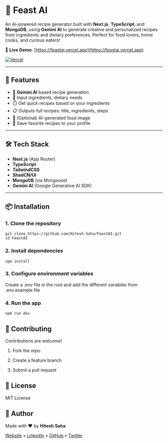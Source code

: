 # 🍳 Feast AI

An AI-powered recipe generator built with **Next.js**, **TypeScript**, and **MongoDB**, using **Gemini AI** to generate creative and personalized recipes from ingredients and dietary preferences. Perfect for food lovers, home cooks, and curious eaters!

🔗 **Live Demo**: [https://feastai.vercel.app](https://feastai.vercel.app) 

[![Vercel](https://img.shields.io/badge/Live-FeastAI-blue?style=for-the-badge)](https://feastai.vercel.app)

---

## 🚀 Features

- 🧠 **Gemini AI** based recipe generation
- 🥬 Input ingredients, dietary needs
- ⏱️ Get quick recipes based on your ingredients
- 📋 Outputs full recipes: title, ingredients, steps
- 📸 (Optional) AI-generated food image
- 💾 Save favorite recipes to your profile

---

## 🛠️ Tech Stack

- **Next.js** (App Router)
- **TypeScript**
- **TailwindCSS**
- **ShadCN/UI**
- **MongoDB** (via Mongoose)
- **Gemini AI** (Google Generative AI SDK)

---

## 📦 Installation

### 1. Clone the repository

```
git clone https://github.com/Hitesh-Saha/FeastAI.git
cd FeastAI
```

### 2. Install dependencies

```
npm install
```

### 3. Configure environment variables

Create a .env file in the root and add the different variables from .env.example file

### 4. Run the app

```
npm run dev
```

## 🤝 Contributing
Contributions are welcome!

1. Fork the repo

2. Create a feature branch

3. Submit a pull request

## 📄 License

MIT License

## 🙌 Author

Made with ❤️ by **Hitesh Saha**

[Website](https://www.hiteshsaha.netlify.app) • [LinkedIn](https://www.linkedin.com/in/hitesh-saha-5401671b3/) • [GitHub](https://www.github.com/Hitesh-Saha) • [Twitter](https://x.com/hiteshsaha03?s=21)
